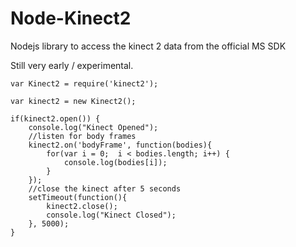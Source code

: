 # Node-Kinect2

Nodejs library to access the kinect 2 data from the official MS SDK

Still very early / experimental.

```
var Kinect2 = require('kinect2');

var kinect2 = new Kinect2();

if(kinect2.open()) {
	console.log("Kinect Opened");
	//listen for body frames
	kinect2.on('bodyFrame', function(bodies){
		for(var i = 0;  i < bodies.length; i++) {
			console.log(bodies[i]);
		}
	});
	//close the kinect after 5 seconds
	setTimeout(function(){
		kinect2.close();
		console.log("Kinect Closed");
	}, 5000);
}
```